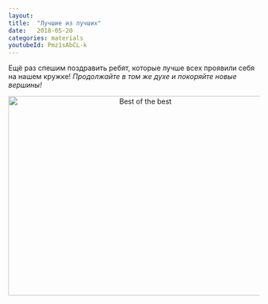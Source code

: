 ```yaml
---
layout: 
title:  "Лучшие из лучших"
date:   2018-05-20
categories: materials 
youtubeId: Pmz1sAbCL-k
---
```


Ещё раз спешим поздравить ребят, которые лучше всех проявили себя на нашем кружке! *Продолжайте в том же духе и покоряйте новые вершины!*

<center>
<img src="https://raw.githubusercontent.com/appdatascience/appdatascience.github.io/master/materials/_posts/eaHJmmVqOiI.jpg" alt="Best of the best" width="534" height="400">
</center>